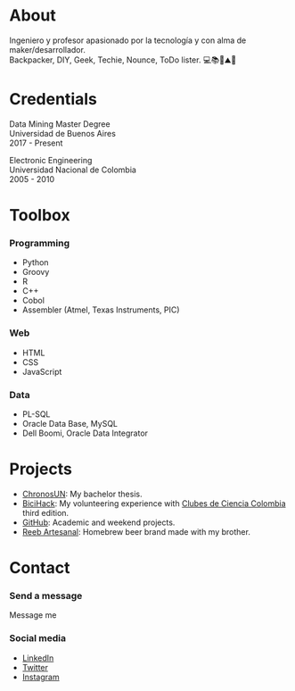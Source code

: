 # About
Ingeniero y profesor apasionado por la tecnología y con alma de maker/desarrollador.  
Backpacker, DIY, Geek, Techie, Nounce, ToDo lister.
💻📚👾⛰️🧗‍   
  
  
# Credentials
Data Mining Master Degree  
Universidad de Buenos Aires  
2017 - Present  
  
Electronic Engineering  
Universidad Nacional de Colombia  
2005 - 2010  
  
  
# Toolbox
### Programming
  * Python
  * Groovy
  * R
  * C++
  * Cobol
  * Assembler (Atmel, Texas Instruments, PIC)
  
### Web
  * HTML
  * CSS
  * JavaScript
    
### Data
  * PL-SQL
  * Oracle Data Base, MySQL
  * Dell Boomi, Oracle Data Integrator   
  
  
# Projects
  * [ChronosUN](http://chronosun.blogspot.com): My bachelor thesis.
  * [BiciHack](http://bicihack.blogspot.com): My volunteering experience with [Clubes de Ciencia Colombia](https://clubesdeciencia.co) third edition. 
  * [GitHub](https://github.com/jaimeHMol): Academic and weekend projects.
  * [Reeb Artesanal](http://www.reebartesanal.co): Homebrew beer brand made with my brother.
  
  
# Contact
### Send a message
Message me  

### Social media
  * [LinkedIn](https://www.linkedin.com/in/jaimeHMol)
  * [Twitter](https://twitter.com/JaimeHMol)
  * [Instagram](https://www.instagram.com/jaimeHMol)
